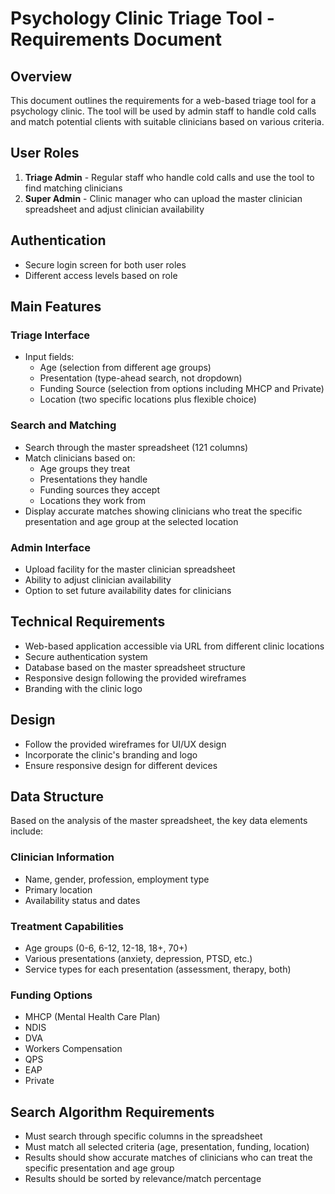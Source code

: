 # Psychology Clinic Triage Tool - Requirements Document

## Overview
This document outlines the requirements for a web-based triage tool for a psychology clinic. The tool will be used by admin staff to handle cold calls and match potential clients with suitable clinicians based on various criteria.

## User Roles
1. **Triage Admin** - Regular staff who handle cold calls and use the tool to find matching clinicians
2. **Super Admin** - Clinic manager who can upload the master clinician spreadsheet and adjust clinician availability

## Authentication
- Secure login screen for both user roles
- Different access levels based on role

## Main Features

### Triage Interface
- Input fields:
  - Age (selection from different age groups)
  - Presentation (type-ahead search, not dropdown)
  - Funding Source (selection from options including MHCP and Private)
  - Location (two specific locations plus flexible choice)

### Search and Matching
- Search through the master spreadsheet (121 columns)
- Match clinicians based on:
  - Age groups they treat
  - Presentations they handle
  - Funding sources they accept
  - Locations they work from
- Display accurate matches showing clinicians who treat the specific presentation and age group at the selected location

### Admin Interface
- Upload facility for the master clinician spreadsheet
- Ability to adjust clinician availability
- Option to set future availability dates for clinicians

## Technical Requirements
- Web-based application accessible via URL from different clinic locations
- Secure authentication system
- Database based on the master spreadsheet structure
- Responsive design following the provided wireframes
- Branding with the clinic logo

## Design
- Follow the provided wireframes for UI/UX design
- Incorporate the clinic's branding and logo
- Ensure responsive design for different devices

## Data Structure
Based on the analysis of the master spreadsheet, the key data elements include:

### Clinician Information
- Name, gender, profession, employment type
- Primary location
- Availability status and dates

### Treatment Capabilities
- Age groups (0-6, 6-12, 12-18, 18+, 70+)
- Various presentations (anxiety, depression, PTSD, etc.)
- Service types for each presentation (assessment, therapy, both)

### Funding Options
- MHCP (Mental Health Care Plan)
- NDIS
- DVA
- Workers Compensation
- QPS
- EAP
- Private

## Search Algorithm Requirements
- Must search through specific columns in the spreadsheet
- Must match all selected criteria (age, presentation, funding, location)
- Results should show accurate matches of clinicians who can treat the specific presentation and age group
- Results should be sorted by relevance/match percentage

